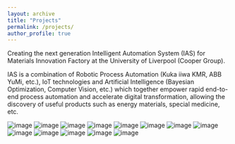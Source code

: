 ```yaml
---
layout: archive
title: "Projects"
permalink: /projects/
author_profile: true
---
```

Creating the next generation Intelligent Automation System (IAS) for Materials Innovation Factory at the University of Liverpool (Cooper Group).

IAS is a combination of Robotic Process Automation (Kuka iiwa KMR, ABB YuMi, etc.), IoT technologies and Artificial Intelligence (Bayesian Optimization, Computer Vision, etc.) which together empower rapid end-to-end process automation and accelerate digital transformation, allowing the discovery of useful products such as energy materials, special medicine, etc.

![image](/images/1.jpg)
![image](/images/2.jpg)
![image](/images/3.jpg)
![image](/images/4.jpg)
![image](/images/5.jpg)
![image](/images/6.jpg)
![image](/images/12.jpg)
![image](/images/13.jpg)
![image](/images/7.jpg)
![image](/images/8.jpg)
![image](/images/9.jpg)
![image](/images/10.jpg)
![image](/images/11.jpg)
